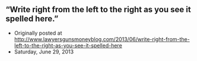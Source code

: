 ## “Write right from the left to the right as you see it spelled here.”

 * Originally posted at http://www.lawyersgunsmoneyblog.com/2013/06/write-right-from-the-left-to-the-right-as-you-see-it-spelled-here
 * Saturday, June 29, 2013

 